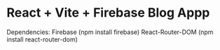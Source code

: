 # React + Vite + Firebase Blog Appp

Dependencies:
Firebase (npm install firebase)
React-Router-DOM (npm install react-router-dom)
